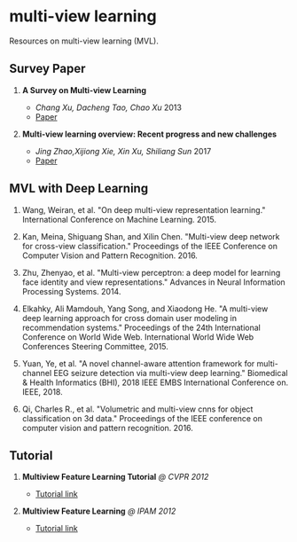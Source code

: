 # multi-view learning
Resources on multi-view learning (MVL).

## Survey Paper
1. **A Survey on Multi-view Learning**
   - *Chang Xu, Dacheng Tao, Chao Xu* 2013
   - [Paper](https://arxiv.org/pdf/1304.5634.pdf)
   
1. **Multi-view learning overview: Recent progress and new challenges**
   - *Jing Zhao,Xijiong Xie, Xin Xu, Shiliang Sun* 2017
   - [Paper](https://www.sciencedirect.com/science/article/pii/S1566253516302032)
   
## MVL with Deep Learning
1. Wang, Weiran, et al. "On deep multi-view representation learning." International Conference on Machine Learning. 2015.

1. Kan, Meina, Shiguang Shan, and Xilin Chen. "Multi-view deep network for cross-view classification." Proceedings of the IEEE Conference on Computer Vision and Pattern Recognition. 2016.

1. Zhu, Zhenyao, et al. "Multi-view perceptron: a deep model for learning face identity and view representations." Advances in Neural Information Processing Systems. 2014.

1. Elkahky, Ali Mamdouh, Yang Song, and Xiaodong He. "A multi-view deep learning approach for cross domain user modeling in recommendation systems." Proceedings of the 24th International Conference on World Wide Web. International World Wide Web Conferences Steering Committee, 2015.

1. Yuan, Ye, et al. "A novel channel-aware attention framework for multi-channel EEG seizure detection via multi-view deep learning." Biomedical & Health Informatics (BHI), 2018 IEEE EMBS International Conference on. IEEE, 2018.

1. Qi, Charles R., et al. "Volumetric and multi-view cnns for object classification on 3d data." Proceedings of the IEEE conference on computer vision and pattern recognition. 2016.


   
## Tutorial
1. **Multiview Feature Learning Tutorial**  *@ CVPR 2012*
   - [Tutorial link](http://www.cs.toronto.edu/~rfm/multiview-feature-learning-cvpr/)
   
1. **Multiview Feature Learning** *@ IPAM 2012*
   - [Tutorial link](http://helper.ipam.ucla.edu/publications/gss2012/gss2012_10790.pdf)
   
   

